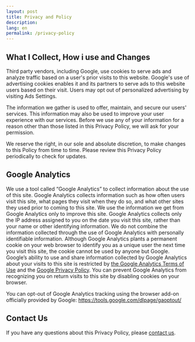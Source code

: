 ```yaml
---
layout: post
title: Privacy and Policy
description:
lang: en
permalink: /privacy-policy
---
```



## What I Collect, How i use and Changes

Third party vendors, including Google, use cookies to serve ads and analyze traffic based on a user's prior visits to this website. Google's use of advertising cookies enables it and its partners to serve ads to this website users based on their visit. Users may opt out of personalized advertising by visiting Ads Settings.

The information we gather is used to offer, maintain, and secure our users' services. This information may also be used to improve your user experience with our services. Before we use any of your information for a reason other than those listed in this Privacy Policy, we will ask for your permission.


We reserve the right, in our sole and absolute discretion, to make changes to this Policy from time to time. Please review this Privacy Policy periodically to check for updates.


## Google Analytics
We use a tool called “Google Analytics” to collect information about the use of this site. Google Analytics collects information such as how often users visit this site, what pages they visit when they do so, and what other sites they used prior to coming to this site. We use the information we get from Google Analytics only to improve this site. Google Analytics collects only the IP address assigned to you on the date you visit this site, rather than your name or other identifying information. We do not combine the information collected through the use of Google Analytics with personally identifiable information. Although Google Analytics plants a permanent cookie on your web browser to identify you as a unique user the next time you visit this site, the cookie cannot be used by anyone but Google. Google’s ability to use and share information collected by Google Analytics about your visits to this site is restricted by [the Google Analytics Terms of Use](https://www.google.com/analytics/tos.html) and the [Google Privacy Policy](https://www.google.com/privacypolicy.html). You can prevent Google Analytics from recognizing you on return visits to this site by disabling cookies on your browser.

You can opt-out of Google Analytics tracking using the browser add-on officially provided by Google: https://tools.google.com/dlpage/gaoptout/

## Contact Us

If you have any questions about this Privacy Policy, please [contact us](/contact).
